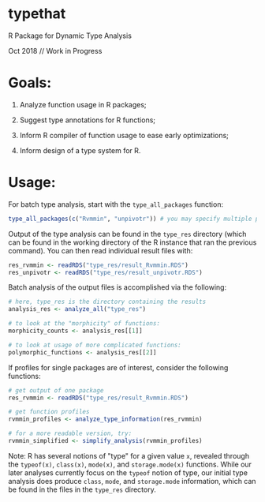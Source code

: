 # typethat
R Package for Dynamic Type Analysis

Oct 2018 // Work in Progress

# Goals:

1. Analyze function usage in R packages;

2. Suggest type annotations for R functions;

3. Inform R compiler of function usage to ease early optimizations;

4. Inform design of a type system for R.

# Usage:

For batch type analysis, start with the `type_all_packages` function:

```R
type_all_packages(c("Rvmmin", "unpivotr")) # you may specify multiple packages
```

Output of the type analysis can be found in the `type_res` directory (which can be found in the working directory of the R instance that ran the previous command).
You can then read individual result files with:

```R
res_rvmmin <- readRDS("type_res/result_Rvmmin.RDS")
res_unpivotr <- readRDS("type_res/result_unpivotr.RDS")
```

Batch analysis of the output files is accomplished via the following:

```R
# here, type_res is the directory containing the results
analysis_res <- analyze_all("type_res")

# to look at the "morphicity" of functions:
morphicity_counts <- analysis_res[[1]]

# to look at usage of more complicated functions:
polymorphic_functions <- analysis_res[[2]]
```

If profiles for single packages are of interest, consider the following functions:

```R
# get output of one package
res_rvmmin <- readRDS("type_res/result_Rvmmin.RDS")

# get function profiles
rvmmin_profiles <- analyze_type_information(res_rvmmin)

# for a more readable version, try:
rvmmin_simplified <- simplify_analysis(rvmmin_profiles)
```

Note: R has several notions of "type" for a given value `x`, revealed through the `typeof(x)`, `class(x)`, `mode(x)`, and `storage.mode(x)` functions.
While our later analyses currently focus on the `typeof` notion of type, our initial type analysis does produce `class`, `mode`, and `storage.mode` information, which can be found in the files in the `type_res` directory.
